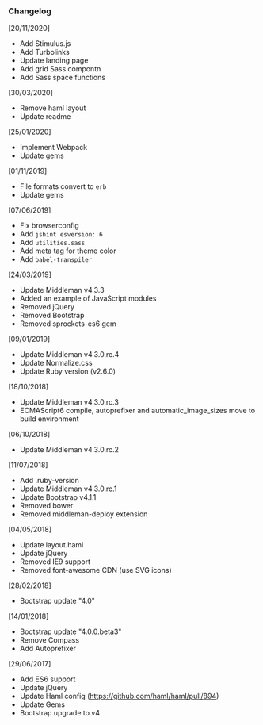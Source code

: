 ### Changelog

[20/11/2020]
- Add Stimulus.js
- Add Turbolinks
- Update landing page
- Add grid Sass compontn
- Add Sass space functions 

[30/03/2020]
- Remove haml layout 
- Update readme

[25/01/2020]

- Implement Webpack
- Update gems

[01/11/2019]

- File formats convert to `erb`
- Update gems

[07/06/2019]

- Fix browserconfig
- Add `jshint esversion: 6`
- Add `utilities.sass`
- Add meta tag for theme color
- Add `babel-transpiler`

[24/03/2019]

- Update Middleman v4.3.3
- Added an example of JavaScript modules
- Removed jQuery
- Removed Bootstrap
- Removed sprockets-es6 gem

[09/01/2019]

- Update Middleman v4.3.0.rc.4
- Update Normalize.css
- Update Ruby version (v2.6.0)

[18/10/2018]

- Update Middleman v4.3.0.rc.3
- ECMAScript6 compile, autoprefixer and automatic_image_sizes move to build environment

[06/10/2018]

- Update Middleman v4.3.0.rc.2

[11/07/2018]

- Add .ruby-version
- Update Middleman v4.3.0.rc.1
- Update Bootstrap v4.1.1
- Removed bower
- Removed middleman-deploy extension

[04/05/2018]

- Update layout.haml
- Update jQuery
- Removed IE9 support
- Removed font-awesome CDN (use SVG icons)

[28/02/2018]

- Bootstrap update "4.0"

[14/01/2018]

- Bootstrap update "4.0.0.beta3"
- Remove Compass
- Add Autoprefixer

[29/06/2017]

- Add ES6 support
- Update jQuery
- Update Haml config (https://github.com/haml/haml/pull/894)
- Update Gems
- Bootstrap upgrade to v4
